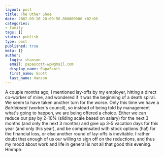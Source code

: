 ```yaml
---
layout: post
title: The Other Shoe
date: 2002-09-26 20:09:50.000000000 +02:00
categories:
- family
tags: []
status: publish
type: post
published: true
meta: {}
author:
  login: shanson
  email: papascott-wp@gmail.com
  display_name: PapaScott
  first_name: Scott
  last_name: Hanson
---
```

<p>A couple months ago, I mentioned lay-offs by my employer, hitting a direct co-worker of mine, and wondered if it was the beginning of a death spiral. We seem to have taken another turn for the worse. Only this time we have a <em>Betriebsrat</em> (worker's council), so instead of being told by management what's going to happen, we are being offered a choice. Either we can reduce our pay by 2-10% (sliding scale based on salary) for the next 3 months (and only the next 3 months) and give up 3-5 vacation days for this year (and only this year), and be compensated with stock options (ha!) for the financial loss, or else another round of lay-offs is inevitable. I rather doubt that enough of us our willing to sign off on the reductions, and thus my mood about work and life in general is not all that good this evening. Hmmph.</p>
